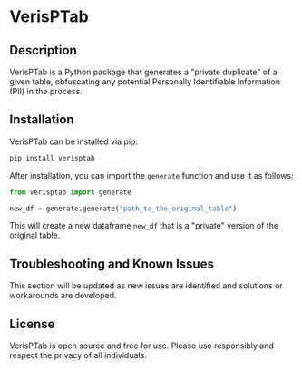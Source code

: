 # VerisPTab

## Description
VerisPTab is a Python package that generates a "private duplicate" of a given table, obfuscating any potential Personally Identifiable Information (PII) in the process. 

## Installation
VerisPTab can be installed via pip:

```bash
pip install verisptab
```

After installation, you can import the `generate` function and use it as follows:

```python
from verisptab import generate

new_df = generate.generate("path_to_the_original_table")
```

This will create a new dataframe `new_df` that is a "private" version of the original table.

## Troubleshooting and Known Issues
This section will be updated as new issues are identified and solutions or workarounds are developed.

## License
VerisPTab is open source and free for use. Please use responsibly and respect the privacy of all individuals. 
